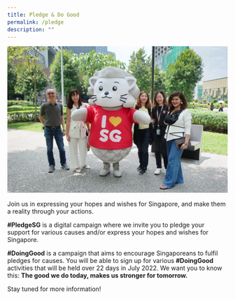 ```yaml
---
title: Pledge & Do Good
permalink: /pledge
description: ""
---
```


![](/images/August%20Group%20Photo.jpg)

Join us in expressing your hopes and wishes for Singapore, and make them a reality through your actions. 

**#PledgeSG** is a digital campaign where we invite you to pledge your support for various causes and/or express your hopes and wishes for Singapore. 

**#DoingGood** is a campaign that aims to encourage Singaporeans to fulfil pledges for causes. You will be able to sign up for various **#DoingGood**  activities that will be held over 22 days in July 2022. We want you to know this: **The good we do today, makes us stronger for tomorrow.**

Stay tuned for more information!